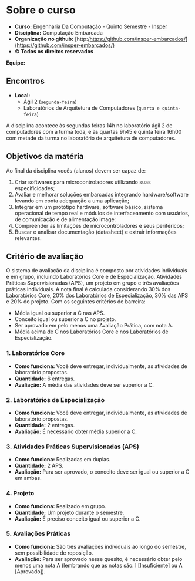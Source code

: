 # Sobre o curso

- **Curso:** Engenharia Da Computação - Quinto Semestre - [Insper](https://www.insper.edu.br/)
- **Disciplina:** Computação Embarcada 
- **Organização no github:** [http:/https://github.com/insper-embarcados/](https://github.com/insper-embarcados/)
- **© Todos os direitos reservados**

**Equipe:**
<script setup>
import { VPTeamMembers } from 'vitepress/theme'

const members = [
  {
    avatar: 'https://www.github.com/rafaelcorsi.png',
    name: 'Rafael Corsi',
    title: 'Professor',
    links: [
      { icon: 'github', link: 'https://github.com/rafaelcorsi' },
      { icon: 'linkedin', link: 'https://www.linkedin.com/in/rafael-corsi-ferr%C3%A3o-624238116/'} 
    ]
  },
  {
    avatar: 'https://www.github.com/arnaldojr.png',
    name: 'Arnaldo Junior',
    title: 'Professor Auxiliar',
    links: [
      { icon: 'github', link: 'https://github.com/arnaldojr' },
      { icon: 'linkedin', link: 'https://www.linkedin.com/in/arnaldoavianajr' }
    ]
  },
  {
    avatar: 'https://www.github.com/danielmpinto.png',
    name: 'Daniel Pinto',
    title: 'Técnico de Laboratório',
    links: [
      { icon: 'github', link: 'https://github.com/danielmpinto/' },
      { icon: 'linkedin', link: 'https://www.linkedin.com/in/danielmpinto' }
    ]

  }
  ]
</script>

<VPTeamMembers size="small" :members />

## Encontros

- **Local:** 
    - Ágil 2 (`segunda-feira`)
    - Laboratórios de Arquitetura de Computadores (`quarta e quinta-feira`)

A disciplina acontece às segundas feiras 14h no laboratório ágil 2 de computadores com a turma toda, e às quartas 9h45 e quinta feira 16h00 com metade da turma no laboratório de arquitetura de computadores.

## Objetivos da matéria

Ao final da disciplina vocês (alunos) devem ser capaz de:

1. Criar softwares para microcontroladores utilizando suas especificidades;
2. Avaliar e melhorar soluções embarcadas integrando hardware/software levando em conta adequação a uma aplicação;
3. Integrar em um protótipo hardware, software básico, sistema operacional de tempo real e módulos de interfaceamento com usuários, de comunicação e de alimentação  image:
4. Compreender as limitações de microcontroladores e seus periféricos;
5. Buscar e analisar documentação (datasheet) e extrair informações relevantes.

## Critério de avaliação

O sistema de avaliação da disciplina é composto por atividades individuais e em grupo, incluindo Laboratórios Core e de Especialização, Atividades Práticas Supervisionadas (APS), um projeto em grupo e três avaliações práticas individuais. A nota final é calculada considerando 30% dos Laboratórios Core, 20% dos Laboratórios de Especialização, 30% das APS e 20% do projeto. Com os seguintes critérios de barreira:

- Média igual ou superior a C nas APS.
- Conceito igual ou superior a C no projeto.
- Ser aprovado em pelo menos uma Avaliação Prática, com nota A.
- Média acima de C nos Laboratórios Core e nos Laboratórios de Especialização.

### 1. Laboratórios Core

- **Como funciona:** Você deve entregar, individualmente, as atividades de laboratório propostas.
- **Quantidade:** 6 entregas.
- **Avaliação:** A média das atividades deve ser superior a C.

### 2. Laboratórios de Especialização

- **Como funciona:** Você deve entregar, individualmente, as atividades de laboratório propostas.
- **Quantidade:** 2 entregas.
- **Avaliação:** É necessário obter média superior a C.

### 3. Atividades Práticas Supervisionadas (APS)

- **Como funciona:** Realizadas em duplas.
- **Quantidade:** 2 APS.
- **Avaliação:** Para ser aprovado, o conceito deve ser igual ou superior a C em ambas.

### 4. Projeto

- **Como funciona:** Realizado em grupo.
- **Quantidade:** Um projeto durante o semestre.
- **Avaliação:** É preciso conceito igual ou superior a C.

### 5. Avaliações Práticas

- **Como funciona:** São três avaliações individuais ao longo do semestre, sem possibilidade de reposição.
- **Avaliação:** Para ser aprovado nesse quesito, é necessário obter pelo menos uma nota A (lembrando que as notas são: I [Insuficiente] ou A [Aprovado]).

